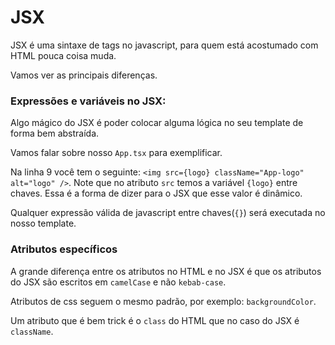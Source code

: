 # JSX

JSX é uma sintaxe de tags no javascript, para quem está acostumado com HTML pouca coisa muda.

Vamos ver as principais diferenças.

### Expressões e variáveis no JSX:

Algo mágico do JSX é poder colocar alguma lógica no seu template de forma bem abstraída.

Vamos falar sobre nosso `App.tsx` para exemplificar.

Na linha 9 você tem o seguinte: `<img src={logo} className="App-logo" alt="logo" />`. Note que no atributo `src` 
temos a variável `{logo}` entre chaves. Essa é a forma de dizer para o JSX que esse valor é dinâmico. 

Qualquer expressão válida de javascript entre chaves(`{}`) será executada no nosso template.

### Atributos específicos

A grande diferença entre os atributos no HTML e no JSX é que os atributos do JSX são escritos em `camelCase` e não 
`kebab-case`.

Atributos de css seguem o mesmo padrão, por exemplo: `backgroundColor`.

Um atributo que é bem trick é o `class` do HTML que no caso do JSX é `className`.



